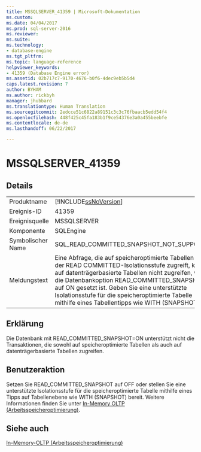 ```yaml
---
title: MSSQLSERVER_41359 | Microsoft-Dokumentation
ms.custom: 
ms.date: 04/04/2017
ms.prod: sql-server-2016
ms.reviewer: 
ms.suite: 
ms.technology:
- database-engine
ms.tgt_pltfrm: 
ms.topic: language-reference
helpviewer_keywords:
- 41359 (Database Engine error)
ms.assetid: 02b717c7-9170-4676-b0f6-4dec9eb5b5d4
caps.latest.revision: 7
author: BYHAM
ms.author: rickbyh
manager: jhubbard
ms.translationtype: Human Translation
ms.sourcegitcommit: 2edcce51c6822a89151c3c3c76fbaacb5edd54f4
ms.openlocfilehash: 448f425c45fa183b1f9ce54376e3a0a455beebfe
ms.contentlocale: de-de
ms.lasthandoff: 06/22/2017

---
```

# <a name="mssqlserver41359"></a>MSSQLSERVER_41359
  
## <a name="details"></a>Details  
  
|||  
|-|-|  
|Produktname|[!INCLUDE[ssNoVersion](../../includes/ssnoversion-md.md)]|  
|Ereignis-ID|41359|  
|Ereignisquelle|MSSQLSERVER|  
|Komponente|SQLEngine|  
|Symbolischer Name|SQL_READ_COMMITTED_SNAPSHOT_NOT_SUPPORTED|  
|Meldungstext|Eine Abfrage, die auf speicheroptimierte Tabellen mit der READ COMMITTED-Isolationsstufe zugreift, kann auf datenträgerbasierte Tabellen nicht zugreifen, wenn die Datenbankoption READ_COMMITTED_SNAPSHOT auf ON gesetzt ist. Geben Sie eine unterstützte Isolationsstufe für die speicheroptimierte Tabelle mithilfe eines Tabellentipps wie WITH (SNAPSHOT) an.|  
  
## <a name="explanation"></a>Erklärung  
Die Datenbank mit READ_COMMITTED_SNAPSHOT=ON unterstützt nicht die Transaktionen, die sowohl auf speicheroptimierte Tabellen als auch auf datenträgerbasierte Tabellen zugreifen.  
  
## <a name="user-action"></a>Benutzeraktion  
Setzen Sie READ_COMMITTED_SNAPSHOT auf OFF oder stellen Sie eine unterstützte Isolationsstufe für die speicheroptimierte Tabelle mithilfe eines Tipps auf Tabellenebene wie WITH (SNAPSHOT) bereit. Weitere Informationen finden Sie unter [In-Memory OLTP &#40;Arbeitsspeicheroptimierung&#41;](~/relational-databases/in-memory-oltp/in-memory-oltp-in-memory-optimization.md).  
  
## <a name="see-also"></a>Siehe auch  
[In-Memory-OLTP &#40;Arbeitsspeicheroptimierung&#41;](~/relational-databases/in-memory-oltp/in-memory-oltp-in-memory-optimization.md)  
  


